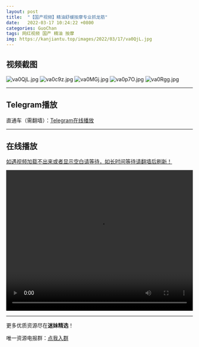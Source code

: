 ```yaml
---
layout: post
title:  "【国产视频】精油舒缓按摩专业抓龙筋"
date:   2022-03-17 10:24:22 +0800
categories: GuoChan
tags: 网红视频 国产 精油 按摩
img: https://kanjiantu.top/images/2022/03/17/va0QjL.jpg
---
```



## 视频截图

![va0QjL.jpg](https://kanjiantu.top/images/2022/03/17/va0QjL.jpg)
![va0c9z.jpg](https://kanjiantu.top/images/2022/03/17/va0c9z.jpg)
![va0MGj.jpg](https://kanjiantu.top/images/2022/03/17/va0MGj.jpg)
![va0p7O.jpg](https://kanjiantu.top/images/2022/03/17/va0p7O.jpg)
![va0Rgg.jpg](https://kanjiantu.top/images/2022/03/17/va0Rgg.jpg)

* * *
## Telegram播放

直通车（需翻墙）：[Telegram在线播放](https://t.me/mimeijingxuan/105)

* * *
## 在线播放
<u>如遇视频加载不出来或者显示空白请等待，如长时间等待请翻墙后刷新！</u>
<center><video src="https://cdn.publer.io/uploads/videos/623a050adb279708ef8f382d/fb950faa3ca0a6da142341dee235ecea.mp4" width="100%" height="380px" controls="controls"></video></center>

* * *
更多优质资源尽在**迷妹精选**！

唯一资源电报群：[点我入群](https://t.me/mimeijingxuan)


